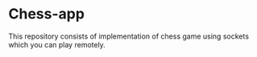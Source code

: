 # Chess-app
This repository consists of implementation of chess game using sockets which you can play remotely.
